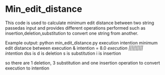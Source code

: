 # Min_edit_distance
This code is used to calculate minimum edit distance between two string passedas input and provides different operations performed such as insertion,deletion,substitution to convert one string from another.

Example output:
python min_edit_distance.py execution intention
minimum edit distance between execution & intention = 8.0
*execution
||||||||||
inte*ntion
dss is
d is deletion
s is substitution
i is insertion

so there are 1 deletion, 3 substitution and one insertion operation to convert execution to intention

